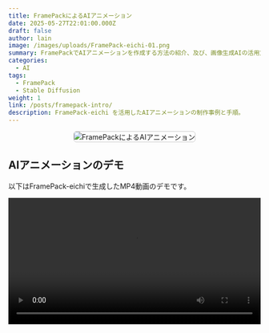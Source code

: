 ```yaml
---
title: FramePackによるAIアニメーション
date: 2025-05-27T22:01:00.000Z
draft: false
author: lain
image: /images/uploads/FramePack-eichi-01.png
summary: FramePackでAIアニメーションを作成する方法の紹介、及び、画像生成AIの活用方法
categories:
  - AI
tags:
  - FramePack
  - Stable Diffusion
weight: 1
link: /posts/framepack-intro/
description: FramePack-eichi を活用したAIアニメーションの制作事例と手順。
---
```

<center>
<img src="/images/uploads/framepack-eichi-01.png" alt="FramePackによるAIアニメーション" style="max-width:80%; height:auto; border:1px solid #ccc; border-radius:6px;" />
</center>

## AIアニメーションのデモ

以下はFramePack-eichiで生成したMP4動画のデモです。

<div class="video-frame">
  <video controls width="100%" preload="metadata">
    <source src="/videos/FramePack-eichi-01.mp4" type="video/mp4">
    お使いのブラウザは動画の再生に対応していません。
  </video>
</div>
